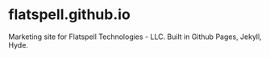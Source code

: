 # flatspell.github.io
Marketing site for Flatspell Technologies - LLC. Built in Github Pages, Jekyll, Hyde.
